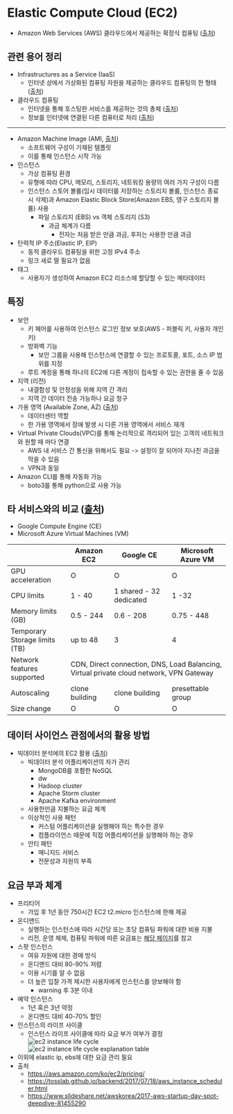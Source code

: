 # Elastic Compute Cloud (EC2)
* Amazon Web Services (AWS) 클라우드에서 제공하는 확장식 컴퓨팅 ([출처](https://docs.aws.amazon.com/ko_kr/AWSEC2/latest/UserGuide/concepts.html))


## 관련 용어 정리
* Infrastructures as a Service (IaaS)
  * 인터넷 상에서 가상화된 컴퓨팅 자원을 제공하는 클라우드 컴퓨팅의 한 형태 ([출처](https://searchcloudcomputing.techtarget.com/definition/Infrastructure-as-a-Service-IaaS))
* 클라우드 컴퓨팅
  * 인터넷을 통해 호스팅한 서비스를 제공하는 것의 총체 ([출처](https://searchcloudcomputing.techtarget.com/definition/cloud-computing))
  * 정보를 인터넷에 연결된 다른 컴퓨터로 처리 ([출처](https://ko.wikipedia.org/wiki/%ED%81%B4%EB%9D%BC%EC%9A%B0%EB%93%9C_%EC%BB%B4%ED%93%A8%ED%8C%85))
- - -
* Amazon Machine Image (AMI, [출처](https://docs.aws.amazon.com/ko_kr/AWSEC2/latest/UserGuide/ec2-instances-and-amis.html))
  * 소프트웨어 구성이 기재된 템플릿
  * 이를 통해 인스턴스 시작 가능 
* 인스턴스
  * 가상 컴퓨팅 환경
  * 유형에 따라 CPU, 메모리, 스토리지, 네트워킹 용량의 여러 가지 구성이 다름
  * 인스턴스 스토어 볼륨(임시 데이터를 저장하는 스토리지 볼륨, 인스턴스 종료 시 삭제)과 Amazon Elastic Block Store(Amazon EBS, 영구 스토리지 볼륨) 사용
    * 파일 스토리지 (EBS) vs 객체 스토리지 (S3)
      * 과금 체계가 다름
        * 전자는 처음 받은 만큼 과금, 후자는 사용한 만큼 과금
* 탄력적 IP 주소(Elastic IP, EIP)
  * 동적 클라우드 컴퓨팅을 위한 고정 IPv4 주소
  * 링크 새로 딸 필요가 없음
* 태그
  * 사용자가 생성하여 Amazon EC2 리소스에 할당할 수 있는 메타데이터


## 특징
* 보안
  * 키 페어를 사용하여 인스턴스 로그인 정보 보호(AWS - 퍼블릭 키, 사용자 개인 키)
  * 방화벽 기능
    * 보안 그룹을 사용해 인스턴스에 연결할 수 있는 프로토콜, 포트, 소스 IP 범위를 지정 
  * 루트 계정을 통해 하나의 EC2에 다른 계정이 접속할 수 있는 권한을 줄 수 있음
* 지역 (리전)
  * 내결함성 및 안정성을 위해 지역 간 격리
  * 지역 간 데이터 전송 가능하나 요금 청구
* 가용 영역 (Available Zone, AZ) ([출처](http://pyrasis.com/book/TheArtOfAmazonWebServices/Chapter02/02))
  * 데이터센터 역할
  * 한 가용 영역에서 장애 발생 시 다른 가용 영역에서 서비스 재개
* Virtual Private Clouds(VPC)를 통해 논리적으로 격리되어 있는 고객의 네트워크와 원할 때 마다 연결
  * AWS 내 서비스 간 통신을 위해서도 필요 -> 설정이 잘 되어야 지나친 과금을 막을 수 있음
  * VPN과 동일 
* Amazon CLI를 통해 자동화 가능
  * boto3를 통해 python으로 사용 가능


## 타 서비스와의 비교 ([출처](https://www.cloudberrylab.com/resources/blog/azure-vm-vs-amazon-ec2-vs-google-ce-cloud-computing-comparison/))
* Google Compute Engine (CE)
* Microsoft Azure Virtual Machines (VM)   

<table>
    <thead>
        <tr>
            <th></th>
            <th>Amazon EC2</th>
            <th>Google CE</th>
            <th>Microsoft Azure VM</th>
        </tr>
    </thead>
    <tbody>
        <tr>
            <td>GPU acceleration</td>
            <td>O</td>
            <td>O</td>
            <td>O</td>
        </tr>
        <tr>
            <td>CPU limits</td>
            <td>1 - 40</td>
            <td>1 shared - 32 dedicated</td>
            <td>1 -32</td>
        </tr>
        <tr>
            <td>Memory limits (GB)</td>
            <td>0.5 - 244</td>
            <td>0.6 - 208</td>
            <td>0.75 - 448</td>
        </tr>
        <tr>
            <td>Temporary Storage limits (TB)</td>
            <td>up to 48</td>
            <td>3</td>
            <td>4</td>
        </tr>
        <tr>
            <td>Network features supported</td>
            <td colspan="3">CDN, Direct connection, DNS, Load Balancing, Virtual private cloud network, VPN Gateway</td>
        </tr>
        <tr>
            <td>Autoscaling</td>
            <td>clone building</td>
            <td>clone building</td>
            <td>presettable group</td>
        </tr>
        <tr>
            <td>Size change</td>
            <td>O</td>
            <td>O</td>
            <td>O</td>
        </tr>
    </tbody>
</table> 


## 데이터 사이언스 관점에서의 활용 방법
* 빅데이터 분석에의 EC2 활용 ([출처](../data/Big_Data_Analytics_Options_on_AWS.pdf))
  * 빅데이터 분석 어플리케이션의 자가 관리
    * MongoDB를 포함한 NoSQL
    * dw
    * Hadoop cluster
    * Apache Storm cluster
    * Apache Kafka environment
  * 사용한만큼 지불하는 요금 체계
  * 이상적인 사용 패턴
    * 커스텀 어플리케이션을 실행해야 하는 특수한 경우
    * 컴플라이언스 때문에 직접 어플리케이션을 실행해야 하는 경우
  * 안티 패턴 
    * 매니지드 서비스
    * 전문성과 자원의 부족


## 요금 부과 체계
* 프리티어
  * 가입 후 1년 동안 750시간 EC2 t2.micro 인스턴스에 한해 제공
* 온디맨드
  * 실행하는 인스턴스에 따라 시간당 또는 초당 컴퓨팅 파워에 대한 비용 지불
  * 리전, 운영 체제, 컴퓨팅 파워에 따른 요금표는 [해당 페이지](https://aws.amazon.com/ko/ec2/pricing/on-demand/)를 참고
* 스팟 인스턴스
  * 여유 자원에 대한 경매 방식
  * 온디맨드 대비 80-90% 저렴
  * 이용 시기를 알 수 없음 
  * 더 높은 입찰 가격 제시한 사용자에게 인스턴스를 양보해야 함
    * warning 후 3분 이내 
* 예약 인스턴스
  * 1년 혹은 3년 약정
  * 온디멘드 대비 40-70% 할인
* 인스턴스의 라이프 사이클
  * 인스턴스 라이프 사이클에 따라 요금 부가 여부가 결정   
![ec2 instance life cycle](../data/images/instance-life-cycle.png)   
![ec2 instance life cycle explanation table](../data/images/instance-life-cycle-table.png)     
* 이외에 elastic ip, ebs에 대한 요금 관리 필요
* 출처
  * https://aws.amazon.com/ko/ec2/pricing/
  * https://tosslab.github.io/backend/2017/07/18/aws_instance_scheduler.html
  * https://www.slideshare.net/awskorea/2017-aws-startup-day-spot-deepdive-81455290